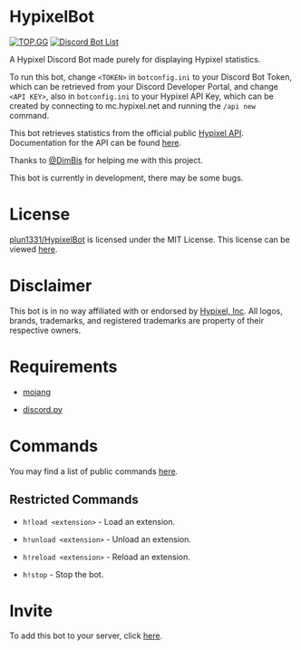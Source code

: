 # HypixelBot
[![TOP.GG](https://top.gg/api/widget/764677833820995605.svg)](https://top.gg/bot/764677833820995605)
[![Discord Bot List](https://discordbotlist.com/bots/764677833820995605/widget)](https://discordbotlist.com/bots/764677833820995605)

A Hypixel Discord Bot made purely for displaying Hypixel statistics.

To run this bot, change `<TOKEN>` in `botconfig.ini` to your Discord Bot Token, which can be retrieved from your Discord Developer Portal, and change `<API KEY>`, also in `botconfig.ini` to your Hypixel API Key, which can be created by connecting to mc.hypixel.net and running the `/api new` command.

This bot retrieves statistics from the official public [Hypixel API](https://api.hypixel.net). Documentation for the API can be found [here](https://github.com/HypixelDev/PublicAPI/tree/master/Documentation).

Thanks to [@DimBis](https://dimmy.xyz) for helping me with this project.

This bot is currently in development, there may be some bugs.

# License
[plun1331/HypixelBot](https://github.com/plun1331/HypixelBot) is licensed under the MIT License. This license can be viewed [here](https://github.com/plun1331/HypixelBot/blob/main/LICENSE).

# Disclaimer
This bot is in no way affiliated with or endorsed by [Hypixel, Inc](https://hypixel.net). All logos, brands, trademarks, and registered trademarks are property of their respective owners.

# Requirements
- [mojang](https://pypi.org/project/mojang/)

- [discord.py](https://pypi.org/project/discord.py/)

# Commands

You may find a list of public commands [here](https://github.com/plun1331/HypixelBot/blob/main/COMMANDS.md).

## Restricted Commands
- `h!load <extension>` - Load an extension.

- `h!unload <extension>` - Unload an extension.

- `h!reload <extension>` - Reload an extension.

- `h!stop` - Stop the bot.


# Invite
To add this bot to your server, click [here](https://plun1331.github.io/hypixelbot/add).

